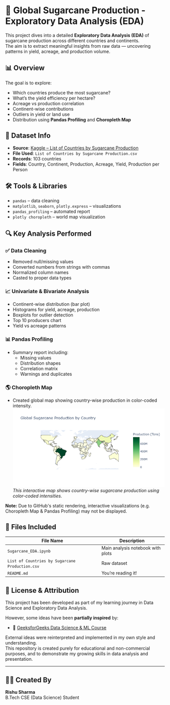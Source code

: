 # 🌱 Global Sugarcane Production - Exploratory Data Analysis (EDA)

This project dives into a detailed **Exploratory Data Analysis (EDA)** of sugarcane production across different countries and continents.  
The aim is to extract meaningful insights from raw data — uncovering patterns in yield, acreage, and production volume.

## 📊 Overview

The goal is to explore:
- Which countries produce the most sugarcane?
- What’s the yield efficiency per hectare?
- Acreage vs production correlation
- Continent-wise contributions
- Outliers in yield or land use
- Distribution using **Pandas Profiling** and **Choropleth Map**

## 📁 Dataset Info

- **Source**: [Kaggle – List of Countries by Sugarcane Production](https://www.kaggle.com/)
- **File Used**: `List of Countries by Sugarcane Production.csv`
- **Records**: 103 countries
- **Fields**: Country, Continent, Production, Acreage, Yield, Production per Person

## 🛠️ Tools & Libraries

- `pandas` – data cleaning  
- `matplotlib`, `seaborn`, `plotly.express` – visualizations  
- `pandas_profiling` – automated report  
- `plotly choropleth` – world map visualization

## 🔍 Key Analysis Performed

### ✅ Data Cleaning
- Removed null/missing values
- Converted numbers from strings with commas
- Normalized column names
- Casted to proper data types

### 📈 Univariate & Bivariate Analysis
- Continent-wise distribution (bar plot)
- Histograms for yield, acreage, production
- Boxplots for outlier detection
- Top 10 producers chart
- Yield vs acreage patterns

### 📊 Pandas Profiling
- Summary report including:
  - Missing values
  - Distribution shapes
  - Correlation matrix
  - Warnings and duplicates
    
### 🌎 Choropleth Map
- Created global map showing country-wise production in color-coded intensity.
![Choropleth Map Preview](./Choropleth_Map_Global_Sugarcane_Production.png)
_This interactive map shows country-wise sugarcane production using color-coded intensities._

**Note:** Due to GitHub's static rendering, interactive visualizations (e.g. Choropleth Map & Pandas Profiling) may not be displayed.  


## 📁 Files Included

| File Name                                | Description                              |
|-----------------------------------------|------------------------------------------|
| `Sugarcane_EDA.ipynb`                   | Main analysis notebook with plots        |
| `List of Countries by Sugarcane Production.csv` | Raw dataset                     |
| `README.md`                             | You’re reading it!                       |

## 📎 License & Attribution

This project has been developed as part of my learning journey in Data Science and Exploratory Data Analysis.

However, some ideas have been **partially inspired** by:
- 📘 [GeeksforGeeks Data Science & ML Course](https://www.geeksforgeeks.org/)

External ideas were reinterpreted and implemented in my own style and understanding.  
This repository is created purely for educational and non-commercial purposes, and to demonstrate my growing skills in data analysis and presentation.


---

## 👨‍💻 Created By

**Rishu Sharma**  
B.Tech CSE (Data Science) Student
